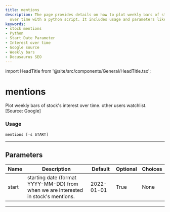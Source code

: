```yaml
---
title: mentions
description: The page provides details on how to plot weekly bars of stock's interest
  over time with a python script. It includes usage and parameters like start date.
keywords:
- stock mentions
- Python
- Start Date Parameter
- Interest over time
- Google source
- Weekly bars
- Docusaurus SEO
---
```


import HeadTitle from '@site/src/components/General/HeadTitle.tsx';

<HeadTitle title="mentions - Ba - Stocks - Reference | OpenBB Terminal Docs" />

# mentions

Plot weekly bars of stock's interest over time. other users watchlist. [Source: Google]

### Usage

```python
mentions [-s START]
```

---

## Parameters

| Name | Description | Default | Optional | Choices |
| ---- | ----------- | ------- | -------- | ------- |
| start | starting date (format YYYY-MM-DD) from when we are interested in stock's mentions. | 2022-01-01 | True | None |

---
